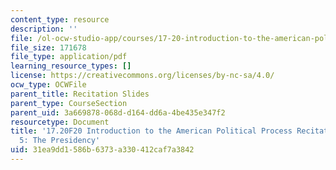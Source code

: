 ```yaml
---
content_type: resource
description: ''
file: /ol-ocw-studio-app/courses/17-20-introduction-to-the-american-political-process-fall-2020/31ea9dd1586b6373a330412caf7a3842_MIT17_20F20_rec5.pdf
file_size: 171678
file_type: application/pdf
learning_resource_types: []
license: https://creativecommons.org/licenses/by-nc-sa/4.0/
ocw_type: OCWFile
parent_title: Recitation Slides
parent_type: CourseSection
parent_uid: 3a669878-068d-d164-dd6a-4be435e347f2
resourcetype: Document
title: '17.20F20 Introduction to the American Political Process Recitation Slides
  5: The Presidency'
uid: 31ea9dd1-586b-6373-a330-412caf7a3842
---
```

